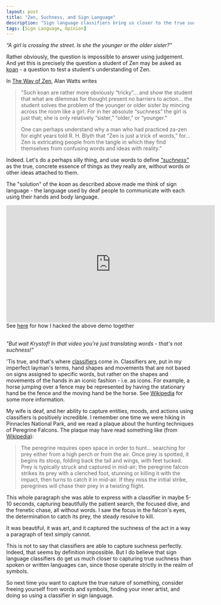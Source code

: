 ```yaml
---
layout: post
title: "Zen, Suchness, and Sign Language"
description: "Sign language classifiers bring us closer to the true suchness of things than words can."
tags: [Sign Language, Opinion]
---
```


*“A girl is crossing the street. Is she the younger or the older sister?”*

Rather obviously, the question is impossible to answer using judgement. And yet this is precisely the question a student of Zen may be asked as [koan](https://en.wikipedia.org/wiki/Koan) - a question to test a student's understanding of Zen.

In [The Way of Zen](https://en.wikipedia.org/wiki/The_Way_of_Zen), Alan Watts writes
> "Such koan are rather more obviously “tricky”... and show the student that what are dilemmas for thought present no barriers to action... the student solves the problem of the younger or older sister by mincing across the room like a girl. For in her absolute “suchness” the girl is just that; she is only relatively “sister,” “older,” or “younger.”
>
> One can perhaps understand why a man who had practiced za-zen for eight years told R. H. Blyth that “Zen is just a trick of words,” for... Zen is extricating people from the tangle in which they find themselves from confusing words and ideas with reality."

Indeed. Let's do a perhaps silly thing, and use words to define *["suchness"](https://en.wikipedia.org/wiki/Tath%C4%81t%C4%81)* as the true, concrete essence of things as they really are, without words or other ideas attached to them.

The "solution" of the _koan_ as described above made me think of sign language - the language used by deaf people to communicate with each using their hands and body language.

<iframe width="560" height="315" src="https://www.youtube-nocookie.com/embed/ZoQVTCrRkrw" frameborder="0" allow="accelerometer; autoplay; clipboard-write; encrypted-media; gyroscope; picture-in-picture" allowfullscreen></iframe>
<figcaption class="caption-text">See <a href="https://krystof.litomisky.com/2021/02/21/ASL-understanding-in-video/">here</a> for how I hacked the above demo together</figcaption>

<br/>

_"But wait Krystof! In that video you're just translating words - that's not suchness!"_

'Tis true, and that's where [classifiers](https://en.wikipedia.org/wiki/Classifier_constructions_in_sign_languages) come in. Classifiers are, put in my imperfect layman's terms, hand shapes and movements that are not based on signs assigned to specific words, but rather on the shapes and movements of the hands in an iconic fashion - i.e. as icons. For example, a horse jumping over a fence may be represented by having the stationary hand be the fence and the moving hand be the horse. See [Wikipedia](https://en.wikipedia.org/wiki/Classifier_constructions_in_sign_languages) for some more information.

My wife is deaf, and her ability to capture entities, moods, and actions using classifiers is positively incredible. I remember one time we were hiking in Pinnacles National Park, and we read a plaque about the hunting techniques of Peregrine Falcons. The plaque may have read something like (from [Wikipedia](https://en.wikipedia.org/wiki/Peregrine_falcon#Ecology_and_behaviour)):

> The peregrine requires open space in order to hunt... searching for prey either from a high perch or from the air. Once prey is spotted, it begins its stoop, folding back the tail and wings, with feet tucked. Prey is typically struck and captured in mid-air; the peregrine falcon strikes its prey with a clenched foot, stunning or killing it with the impact, then turns to catch it in mid-air. If they miss the initial strike, peregrines will chase their prey in a twisting flight.

This whole paragraph she was able to express with a classifier in maybe 5-10 seconds, capturing beautifully the patient search, the focused dive, and the frenetic chase, all without words. I saw the focus in the falcon's eyes, the determination to catch its prey, the steady resolve to kill.

It was beautiful, it was art, and it captured the suchness of the act in a way a paragraph of text simply cannot.

This is not to say that classifiers are able to capture suchness perfectly. Indeed, that seems by definition impossible. But I do believe that sign language classifiers do get us much closer to capturing true suchness than spoken or written languages can, since those operate strictly in the realm of symbols.

So next time you want to capture the true nature of something, consider freeing yourself from words and symbols, finding your inner artist, and doing so using a classifier in sign language.
